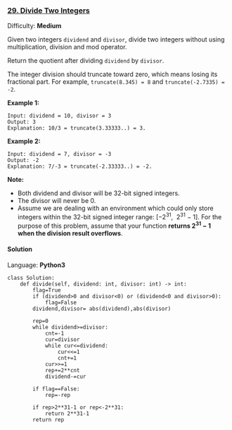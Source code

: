 ### [29\. Divide Two Integers](https://leetcode.com/problems/divide-two-integers/)

Difficulty: **Medium**


Given two integers `dividend` and `divisor`, divide two integers without using multiplication, division and mod operator.

Return the quotient after dividing `dividend` by `divisor`.

The integer division should truncate toward zero, which means losing its fractional part. For example, `truncate(8.345) = 8` and `truncate(-2.7335) = -2`.

**Example 1:**

```
Input: dividend = 10, divisor = 3
Output: 3
Explanation: 10/3 = truncate(3.33333..) = 3.
```

**Example 2:**

```
Input: dividend = 7, divisor = -3
Output: -2
Explanation: 7/-3 = truncate(-2.33333..) = -2.
```

**Note:**

*   Both dividend and divisor will be 32-bit signed integers.
*   The divisor will never be 0.
*   Assume we are dealing with an environment which could only store integers within the 32-bit signed integer range: [−2<sup>31</sup>,  2<sup>31</sup> − 1]. For the purpose of this problem, assume that your function **returns 2<sup>31</sup> − 1 when the division result overflows**.


#### Solution

Language: **Python3**

```python3
class Solution:
    def divide(self, dividend: int, divisor: int) -> int:
        flag=True
        if (dividend>0 and divisor<0) or (dividend<0 and divisor>0):
            flag=False
        dividend,divisor= abs(dividend),abs(divisor)
        
        rep=0
        while dividend>=divisor:
            cnt=-1
            cur=divisor
            while cur<=dividend:
                cur<<=1
                cnt+=1
            cur>>=1
            rep+=2**cnt
            dividend-=cur
        
        if flag==False:
            rep=-rep
            
        if rep>2**31-1 or rep<-2**31:
            return 2**31-1
        return rep
                
            
```